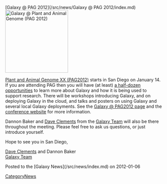 <div class='newsItemHeader'>[Galaxy @ PAG 2012](/src/news/Galaxy @ PAG 2012/index.md)</div>

<div class='right'><a href='/src/events/PAG2012/index.md'><img src="/src/events/PAG2012/PAG2012.png" alt="Galaxy @ Plant and Animal Genome (PAG 2012)" width="200" /></a></div>

[Plant and Animal Genome XX (PAG2012)](/src/events/PAG2012/index.md) starts in San Diego on January 14.  If you are attending PAG then you will have (at least) [a half-dozen opportunities](/src/events/PAG2012/index.md) to learn more about Galaxy and how it is being used to support research.  There will be workshops introducing Galaxy, and on deploying Galaxy in the cloud, and talks and posters on using Galaxy and several local Galaxy deployments.  See the [Galaxy @ PAG2012 page](/src/events/PAG2012/index.md) and the [conference website](http://www.intlpag.org/) for more information.

Dannon Baker and [Dave Clements](/src/DaveClements/index.md) from the [Galaxy Team](/src/GalaxyTeam/index.md) will also be there throughout the meeting.  Please feel free to ask us questions, or just introduce yourself.

Hope to see you in San Diego,

[Dave Clements](/src/DaveClements/index.md) and Dannon Baker<br />
[Galaxy Team](/src/GalaxyTeam/index.md)

<div class='newsItemFooter'>Posted to the [Galaxy News](/src/news/index.md) on 2012-01-06</div>

[CategoryNews](/src/CategoryNews/index.md)
